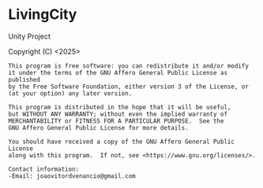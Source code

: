 # LivingCity
 Unity Project

<LivingCity is a game prototype that lets the player build a city and play with everything whitin it.>
    Copyright (C) <2025>  <João Vítor Demaria Venâncio>

    This program is free software: you can redistribute it and/or modify
    it under the terms of the GNU Affero General Public License as published
    by the Free Software Foundation, either version 3 of the License, or
    (at your option) any later version.

    This program is distributed in the hope that it will be useful,
    but WITHOUT ANY WARRANTY; without even the implied warranty of
    MERCHANTABILITY or FITNESS FOR A PARTICULAR PURPOSE.  See the
    GNU Affero General Public License for more details.

    You should have received a copy of the GNU Affero General Public License
    along with this program.  If not, see <https://www.gnu.org/licenses/>.

    Contact information:
    -Email: joaovitordvenancio@gmail.com
